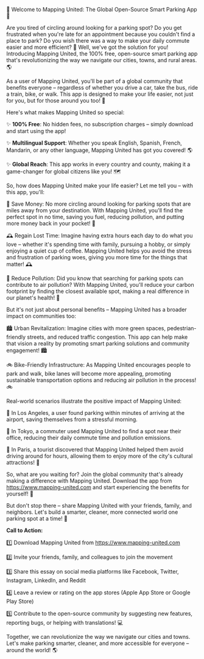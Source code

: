 🚀 Welcome to Mapping United: The Global Open-Source Smart Parking App 🚀

Are you tired of circling around looking for a parking spot? Do you get frustrated when you're late for an appointment because you couldn't find a place to park? Do you wish there was a way to make your daily commute easier and more efficient? 🤔 Well, we've got the solution for you! Introducing Mapping United, the 100% free, open-source smart parking app that's revolutionizing the way we navigate our cities, towns, and rural areas. 🌎

As a user of Mapping United, you'll be part of a global community that benefits everyone – regardless of whether you drive a car, take the bus, ride a train, bike, or walk. This app is designed to make your life easier, not just for you, but for those around you too! 🤝

Here's what makes Mapping United so special:

✨ **100% Free**: No hidden fees, no subscription charges – simply download and start using the app!

✨ **Multilingual Support**: Whether you speak English, Spanish, French, Mandarin, or any other language, Mapping United has got you covered! 🌎

✨ **Global Reach**: This app works in every country and county, making it a game-changer for global citizens like you! 🗺️

So, how does Mapping United make your life easier? Let me tell you – with this app, you'll:

💸 Save Money: No more circling around looking for parking spots that are miles away from your destination. With Mapping United, you'll find the perfect spot in no time, saving you fuel, reducing pollution, and putting more money back in your pocket! 💸

🕰️ Regain Lost Time: Imagine having extra hours each day to do what you love – whether it's spending time with family, pursuing a hobby, or simply enjoying a quiet cup of coffee. Mapping United helps you avoid the stress and frustration of parking woes, giving you more time for the things that matter! 🕰️

🌟 Reduce Pollution: Did you know that searching for parking spots can contribute to air pollution? With Mapping United, you'll reduce your carbon footprint by finding the closest available spot, making a real difference in our planet's health! 🌟

But it's not just about personal benefits – Mapping United has a broader impact on communities too:

🏙️ Urban Revitalization: Imagine cities with more green spaces, pedestrian-friendly streets, and reduced traffic congestion. This app can help make that vision a reality by promoting smart parking solutions and community engagement! 🏙️

🚲 Bike-Friendly Infrastructure: As Mapping United encourages people to park and walk, bike lanes will become more appealing, promoting sustainable transportation options and reducing air pollution in the process! 🚲

Real-world scenarios illustrate the positive impact of Mapping United:

🔴 In Los Angeles, a user found parking within minutes of arriving at the airport, saving themselves from a stressful morning.

🔵 In Tokyo, a commuter used Mapping United to find a spot near their office, reducing their daily commute time and pollution emissions.

🔹 In Paris, a tourist discovered that Mapping United helped them avoid driving around for hours, allowing them to enjoy more of the city's cultural attractions! 🔹

So, what are you waiting for? Join the global community that's already making a difference with Mapping United. Download the app from https://www.mapping-united.com and start experiencing the benefits for yourself! 🎉

But don't stop there – share Mapping United with your friends, family, and neighbors. Let's build a smarter, cleaner, more connected world one parking spot at a time! 🌈

**Call to Action:**

1️⃣ Download Mapping United from https://www.mapping-united.com

2️⃣ Invite your friends, family, and colleagues to join the movement

3️⃣ Share this essay on social media platforms like Facebook, Twitter, Instagram, LinkedIn, and Reddit

4️⃣ Leave a review or rating on the app stores (Apple App Store or Google Play Store)

5️⃣ Contribute to the open-source community by suggesting new features, reporting bugs, or helping with translations! 💻

Together, we can revolutionize the way we navigate our cities and towns. Let's make parking smarter, cleaner, and more accessible for everyone – around the world! 🌎